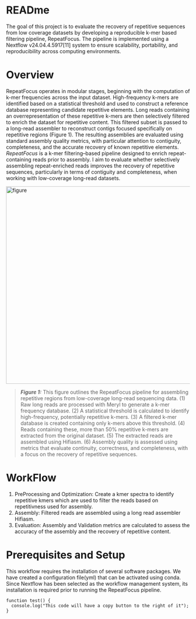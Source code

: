 # READme

  The goal of this project is to evaluate the recovery of repetitive sequences from low coverage datasets by developing a reproducible k-mer based filtering pipeline, RepeatFocus. The pipeline is implemented using a Nextflow v24.04.4.5917[11] system to ensure scalability, portability, and reproducibility across computing environments.

# Overview
RepeatFocus operates in modular stages, beginning with the computation of k-mer frequencies across the input dataset. High-frequency k-mers are identified based on a statistical threshold and used to construct a reference database representing candidate repetitive elements. Long reads containing an overrepresentation of these repetitive k-mers are then selectively filtered to enrich the dataset for repetitive content. This filtered subset is passed to a long-read assembler to reconstruct contigs focused specifically on repetitive regions (Figure 1).
The resulting assemblies are evaluated using standard assembly quality metrics, with particular attention to contiguity, completeness, and the accurate recovery of known repetitive elements. 
*RepeatFocus* is a k-mer filtering–based pipeline designed to enrich repeat-containing reads prior to assembly. I aim to evaluate whether selectively assembling repeat-enriched reads improves the recovery of repetitive sequences, particularly in terms of contiguity and completeness, when working with low-coverage long-read datasets.

<img width="960" height="540" alt="figure" src="https://github.com/user-attachments/assets/7b8b14d4-bbb0-4c19-ac4f-36ebcf04e1ea" />

> ***Figure 1:*** This figure outlines the RepeatFocus pipeline for assembling repetitive regions from low-coverage long-read sequencing data. (1) Raw long reads are processed with Meryl to generate a k-mer frequency database. (2) A statistical threshold is calculated to identify high-frequency, potentially repetitive k-mers. (3) A filtered k-mer database is created containing only k-mers above this threshold. (4) Reads containing these, more than 50% repetitive k-mers are extracted from the original dataset. (5) The extracted reads are assembled using Hifiasm. (6) Assembly quality is assessed using metrics that evaluate continuity, correctness, and completeness, with a focus on the recovery of repetitive sequences.

# WorkFlow
1. PreProcessing and Optimization: Create a kmer spectra to identify repetitive kmers which are used to filter the reads based on repetitivness used for assembly.
2. Assembly: Filtered reads are assembled using a long read assembler Hifiasm.
3. Evaluation: Assembly and Validation metrics are calculated to assess the accuracy of the assembly and the recovery of repetitive content.

# Prerequisites and Setup
This workflow requires the installation of several software packages. We have created a configuration file(yml) that can be activated using conda. Since Nextflow has been selected as the workflow management system, its installation is required prior to running the RepeatFocus pipeline. 
```
function test() {
  console.log("This code will have a copy button to the right of it");
}
```
